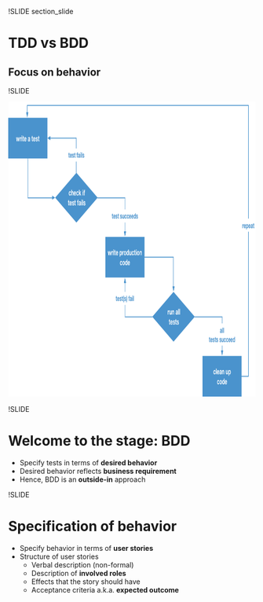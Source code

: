 !SLIDE section_slide

# TDD vs BDD

## Focus on behavior



!SLIDE

<img src="tdd_cycle.png" height="600px">



!SLIDE

# Welcome to the stage: BDD

* Specify tests in terms of **desired behavior**
* Desired behavior reflects **business requirement**
* Hence, BDD is an **outside-in** approach



!SLIDE

# Specification of behavior

* Specify behavior in terms of **user stories**
* Structure of user stories
  * Verbal description (non-formal)
  * Description of **involved roles**
  * Effects that the story should have
  * Acceptance criteria a.k.a. **expected outcome**
